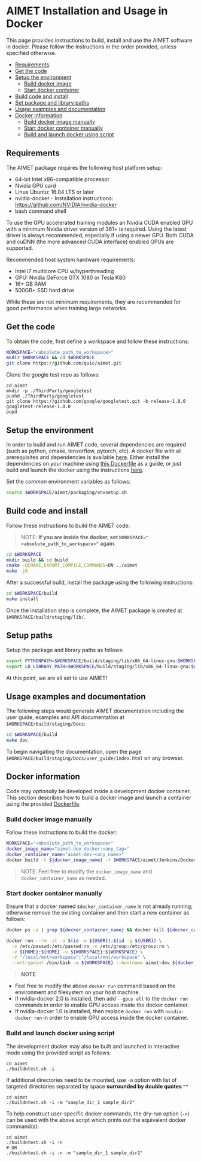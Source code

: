 # AIMET Installation and Usage in Docker
This page provides instructions to build, install and use the AIMET software in docker. Please follow the instructions in the order provided, unless specified otherwise.

- [Requirements](#requirements)
- [Get the code](#get-the-code)
- [Setup the environment](#setup-the-environment)
  - [Build docker image](#build-docker-image)
  - [Start docker container](#start-docker-container)
- [Build code and install](#build-code-and-install)
- [Set package and library paths](#set-package-and-library-paths)
- [Usage examples and documentation](#usage-examples-and-documentation)
- [Docker information](#docker-information)
  - [Build docker image manually](#build-docker-image-manually)
  - [Start docker container manually](#start-docker-container-manually)
  - [Build and launch docker using script](#build-and-launch-docker-using-script)

## Requirements
The AIMET package requires the following host platform setup:

- 64-bit Intel x86-compatible processor
- Nvidia GPU card
- Linux Ubuntu: 16.04 LTS or later
- nvidia-docker - Installation instructions: https://github.com/NVIDIA/nvidia-docker
- bash command shell

To use the GPU accelerated training modules an Nvidia CUDA enabled GPU with a minimum Nvidia driver version of 361+ is required. Using the latest driver is always recommended, especially if using a newer GPU. Both CUDA and cuDNN (the more advanced CUDA interface) enabled GPUs are supported.

Recommended host system hardware requirements:

- Intel i7 multicore CPU w/hyperthreading
- GPU: Nvidia GeForce GTX 1080 or Tesla K80
- 16+ GB RAM
- 500GB+ SSD hard drive

While these are not minimum requirements, they are recommended for good performance when training large networks.

## Get the code
To obtain the code, first define a workspace and follow these instructions:

```bash
WORKSPACE="<absolute_path_to_workspace>"
mkdir $WORKSPACE && cd $WORKSPACE
git clone https://github.com/quic/aimet.git
```
Clone the google test repo as follows:
```
cd aimet
mkdir -p ./ThirdParty/googletest
pushd ./ThirdParty/googletest
git clone https://github.com/google/googletest.git -b release-1.8.0 googletest-release-1.8.0
popd
```
## Setup the environment
In order to build and run AIMET code, several dependencies are required (such as python, cmake, tensorflow, pytorch, etc). A docker file with all prerequisites and dependencies is available [here](Jenkins/Dockerfile). Either install the dependencies on your machine using [this Dockerfile](Jenkins/Dockerfile) as a guide, or just build and launch the docker using the instructions [here](#docker-information).

Set the *common* environment variables as follows:
```bash
source $WORKSPACE/aimet/packaging/envsetup.sh
```

## Build code and install
Follow these instructions to build the AIMET code:

> NOTE: **If you are inside the docker, set `WORKSPACE="<absolute_path_to_workspace>"` again.**
```bash
cd $WORKSPACE 
mkdir build && cd build
cmake -DCMAKE_EXPORT_COMPILE_COMMANDS=ON ../aimet
make -j8 
```

After a successful build, install the package using the following instructions:
```bash
cd $WORKSPACE/build
make install
```
Once the installation step is complete, the AIMET package is created at `$WORKSPACE/build/staging/lib/`.

## Setup paths
Setup the package and library paths as follows:
```bash
export PYTHONPATH=$WORKSPACE/build/staging/lib/x86_64-linux-gnu:$WORKSPACE/build/staging/lib/python:$PYTHONPATH
export LD_LIBRARY_PATH=$WORKSPACE/build/staging/lib/x86_64-linux-gnu:$WORKSPACE/build/staging/lib/python:$LD_LIBRARY_PATH
```
At this point, we are all set to use AIMET!

## Usage examples and documentation
The following steps would generate AIMET documentation including the user guide, examples and API documentation at `$WORKSPACE/build/staging/Docs`:

```bash
cd $WORKSPACE/build
make doc
```

To begin navigating the documentation, open the page `$WORKSPACE/build/staging/Docs/user_guide/index.html` on any browser.

## Docker information
Code may *optionally* be developed inside a development docker container. This section describes how to build a docker image and launch a container using the provided [Dockerfile](Jenkins/Dockerfile).

### Build docker image manually
Follow these instructions to build the docker:
```bash
WORKSPACE="<absolute_path_to_workspace>"
docker_image_name="aimet-dev-docker:<any_tag>"
docker_container_name="aimet-dev-<any_name>"
docker build -t ${docker_image_name} -f $WORKSPACE/aimet/Jenkins/Dockerfile .
```

> NOTE: Feel free to modify the `docker_image_name` and `docker_container_name` as needed.

### Start docker container manually
Ensure that a docker named `$docker_container_name` is not already running; otherwise remove the existing container and then start a new container as follows:
```bash
docker ps -a | grep ${docker_container_name} && docker kill ${docker_container_name}

docker run --rm -it -u $(id -u ${USER}):$(id -g ${USER}) \
  -v /etc/passwd:/etc/passwd:ro -v /etc/group:/etc/group:ro \
  -v ${HOME}:${HOME} -v ${WORKSPACE}:${WORKSPACE} \
  -v "/local/mnt/workspace":"/local/mnt/workspace" \
  --entrypoint /bin/bash -w ${WORKSPACE} --hostname aimet-dev ${docker_image_name}
```

> **NOTE**
* Feel free to modify the above `docker run` command based on the environment and filesystem on your host machine.
* If nvidia-docker 2.0 is installed, then add `--gpus all` to the `docker run` commands in order to enable GPU access inside the docker container.
* If nvidia-docker 1.0 is installed, then replace `docker run` with `nvidia-docker run` in order to enable GPU access inside the docker container. 

### Build and launch docker using script
The development docker may also be built and launched in interactive mode using the provided script as follows:
```
cd aimet
./buildntest.sh -i
```
If additional directories need to be mounted, use `-m` option with list of targeted directories separated by space **surrounded by double quotes `""`**
```
cd aimet
./buildntest.sh -i -m "sample_dir_1 sample_dir2"
```

To help construct user-specific docker commands, the dry-run option (`-n`) can be used with the above script which prints out the equivalent docker command(s):
```
cd aimet
./buildntest.sh -i -n
# OR
./buildntest.sh -i -n -m "sample_dir_1 sample_dir2"
```
